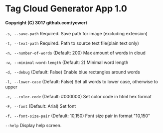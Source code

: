 # Tag Cloud Generator App 1.0
#### Copyright (C) 3017 github.com/yewert

  `-s, --save-path`              Required. Save path for image (excluding
                               extension)

  `-t, --text-path`              Required. Path to source text file(plain text
                               only)

  `-n, --number-of-words`        (Default: 200) Max amount of words in cloud

  `-w, --minimal-word-length`    (Default: 2) Minimal word length

  `-d, --debug`                  (Default: False) Enable blue rectangles around
                               words

  `-l, --lower-case`             (Default: False) Set all words to lower case,
                               otherwise to upper

  `-c, --color-code`             (Default: #000000) Set color code in html hex
                               format

  `-F, --font`                   (Default: Arial) Set font

  `-f, --font-size-pair`         (Default: 10,150) Font size pair in format
                               "10,150"

  `--help`                       Display help screen.
